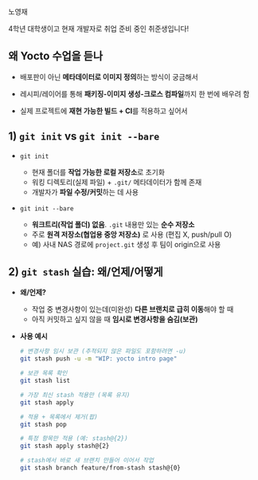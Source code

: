 노영재

4학년 대학생이고 현재 개발자로 취업 준비 중인 취준생입니다!

##  왜 Yocto 수업을 듣나
- 배포판이 아닌 **메타데이터로 이미지 정의**하는 방식이 궁금해서
- 레시피/레이어를 통해 **패키징-이미지 생성-크로스 컴파일**까지 한 번에 배우려 함

- 실제 프로젝트에 **재현 가능한 빌드 + CI**를 적용하고 싶어서


## 1) `git init` vs `git init --bare`
- `git init`
  - 현재 폴더를 **작업 가능한 로컬 저장소**로 초기화
  - 워킹 디렉토리(실제 파일) + `.git/` 메타데이터가 함께 존재
  - 개발자가 **파일 수정/커밋**하는 데 사용

- `git init --bare`
  - **워크트리(작업 폴더) 없음**. `.git` 내용만 있는 **순수 저장소**
  - 주로 **원격 저장소(협업용 중앙 저장소)** 로 사용 (편집 X, push/pull O)
  - 예) 사내 NAS 경로에 `project.git` 생성 후 팀이 origin으로 사용

## 2) `git stash` 실습: 왜/언제/어떻게
- **왜/언제?**
  - 작업 중 변경사항이 있는데(미완성) **다른 브랜치로 급히 이동**해야 할 때
  - 아직 커밋하고 싶지 않을 때 **임시로 변경사항을 숨김(보관)**

- **사용 예시**
  ```bash
  # 변경사항 임시 보관 (추적되지 않은 파일도 포함하려면 -u)
  git stash push -u -m "WIP: yocto intro page"

  # 보관 목록 확인
  git stash list

  # 가장 최신 stash 적용만 (목록 유지)
  git stash apply

  # 적용 + 목록에서 제거(팝)
  git stash pop

  # 특정 항목만 적용 (예: stash@{2})
  git stash apply stash@{2}

  # stash에서 바로 새 브랜치 만들어 이어서 작업
  git stash branch feature/from-stash stash@{0}